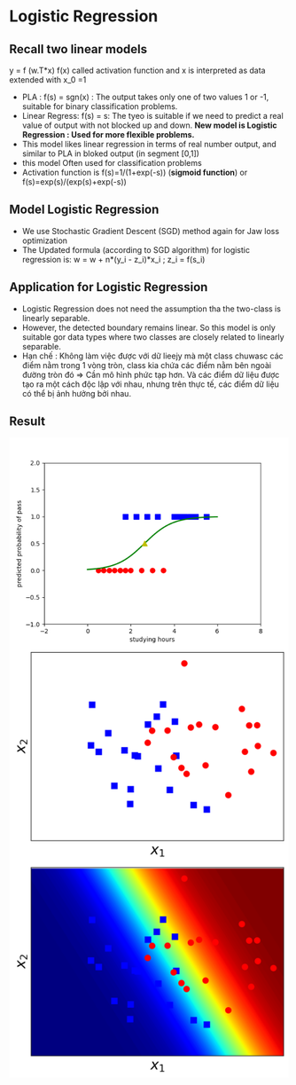 # Logistic Regression
## Recall two linear models
y = f (w.T*x)
f(x) called activation function and x is interpreted as data extended with x_0 =1
- PLA : f(s) = sgn(x) : The output takes only one of two values 1 or -1, suitable for binary classification problems.
- Linear Regress: f(s) = s: The tyeo is suitable if we need to predict a real value of output with not blocked up and down.
**New model is Logistic Regression : Used for more flexible problems.**
- This model likes linear regression in terms of real number output, and similar to PLA in bloked output (in segment [0,1])
- this model Often used for classification problems
- Activation function is f(s)=1/(1+exp(-s)) (**sigmoid function**) or f(s)=exp(s)/(exp(s)+exp(-s))

## Model Logistic Regression
- We use Stochastic Gradient Descent (SGD) method again for Jaw loss optimization
- The Updated formula (according to SGD algorithm) for logistic regression is:
        w = w + n*(y_i - z_i)*x_i ; z_i = f(s_i)

## Application for Logistic Regression
- Logistic Regression does not need the assumption tha the two-class is linearly separable.
- However, the detected boundary remains linear. So this model is only suitable gor data types where two classes are closely related to linearly separable.
- Hạn chế : Không làm việc được với dữ lieejy mà một class chuwasc các điểm nằm trong 1 vòng tròn, class kia chứa các điểm nằm bên ngoài đường tròn đó => Cần mô hình phức tạp hơn. Và các điểm dữ liệu được tạo ra một cách độc lập với nhau, nhưng trên thực tế, các điểm dữ liệu có thể bị ảnh hưởng bởi nhau.

## Result
<img src="sigmod.png"
     alt="Markdown Monster icon"
     style="float: left; margin-right: 10px;" />
<img src="logistic_2d.png"
     alt="Markdown Monster icon"
     style="float: left; margin-right: 10px;" />
<img src="logistic_2d_2.png"
     alt="Markdown Monster icon"
     style="float: left; margin-right: 10px;" />